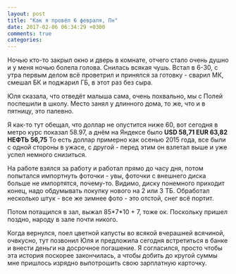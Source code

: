 ```yaml
---
layout: post
title: "Как я провёл 6 февраля, Пн"
date: 2017-02-06 06:34:29 +0300
comments: true
categories: 
---
```

Ночью кто-то закрыл окно и дверь в комнате, отчего стало очень душно и у меня ночью болела голова. Снилась всякая чушь. Встал в 6-30, с утра первым делом всё проветрил и принялся за готовку - сварил МК, смешал БК и поджарил ГБ, в этот раз без сыра. 

Юля сказала, что отведёт малыша сама, очень похвально, мы с Полей поспешили в школу. Место занял у длинного дома, то же, что и в пятницу, это палевно.

Я как-то тут обещал, что доллар не опустится ниже 60, вот сегодня в метро курс показал 58.97, а днём на Яндексе было **USD 58,71 EUR 63,82 НЕФТЬ 56,75** То есть доллар примерно как осенью 2015 года, все были с одной стороны в ужасе, с другой - перед этим он взлетал выше и уже успел немного снизиться.

На работе взялся за работу и работал прямо до часу дня, потом попытался импортнуть фоточки - увы, фоточки с внешнего диска больше не импортятся, почему-то. Видимо, диску понемного приходит конец, надо обдумывать покупку нового на 2 или 3 ТБ. Обработал несколько штук - все же зимнее фото - это отстой, снег всё портит.

Потом потащился в зал, выжал 85\*7\*10 + 7, тоже ок. Поскольку пришел поздно, народу в зале почти никого.

Когда вернулся, поел цветной капусты во всякой вчерашней всячиной, очвкусно, тут позвонил Юля и предложила сегодня встретиться в банке и внести деньги на досрочное погашение. Я согласился, просто чтобы эта история поскорее закончилась, а чтобы добить до кругой суммы мне пришлось изрядно выпотрошить свою зарплатную карточку. 
